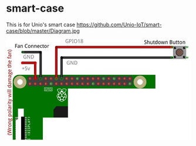 # smart-case
This is for Unio's smart case
https://github.com/Unio-IoT/smart-case/blob/master/Diagram.jpg

![Diagram.jpg](Diagram.jpg)
